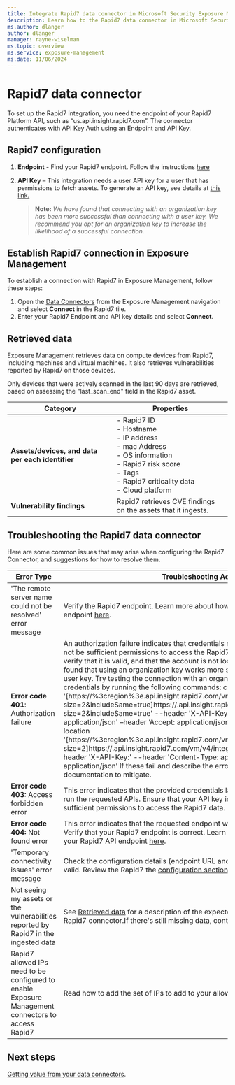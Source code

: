 ```yaml
---
title: Integrate Rapid7 data connector in Microsoft Security Exposure Management
description: Learn how to the Rapid7 data connector in Microsoft Security Exposure Management.
ms.author: dlanger
author: dlanger
manager: rayne-wiselman
ms.topic: overview
ms.service: exposure-management
ms.date: 11/06/2024
---
```


# Rapid7 data connector

To set up the Rapid7 integration, you need the endpoint of your Rapid7 Platform API, such as “us.api.insight.rapid7.com”. The connector authenticates with API Key Auth using an Endpoint and API Key.

## Rapid7 configuration

1. **Endpoint** - Find your Rapid7 endpoint. Follow the instructions [here](https://docs.rapid7.com/insight/api-overview#endpoint )
2. **API Key** – This integration needs a user API key for a user that has permissions to fetch assets. To generate an API key, see details at [this link.](https://docs.rapid7.com/insight/managing-platform-api-keys/#api-keys-based-on-your-insight-account-role)

   > **Note:** *We have found that connecting with an organization key has been more successful than connecting with a user key. We recommend you opt for an organization key to increase the likelihood of a successful connection.*

## Establish Rapid7 connection in Exposure Management

To establish a connection with Rapid7 in Exposure Management, follow these steps:

1. Open the [Data Connectors](https://security.microsoft.com/exposure-data-connectors) from the Exposure Management navigation and select **Connect** in the Rapid7 tile.
1. Enter your Rapid7 Endpoint and API key details and select **Connect**.

## Retrieved data

Exposure Management retrieves data on compute devices from Rapid7, including machines and virtual machines. It also retrieves vulnerabilities reported by Rapid7 on those devices.

Only devices that were actively scanned in the last 90 days are retrieved, based on assessing the "last_scan_end" field in the Rapid7 asset.

| Category               | Properties                                                                 |
|------------------------|----------------------------------------------------------------------------|
| **Assets/devices, and data per each identifier** | - Rapid7 ID<br>- Hostname<br>- IP address<br>- mac Address<br>- OS information<br>- Rapid7 risk score<br>- Tags<br>- Rapid7 criticality data<br>- Cloud platform |
| **Vulnerability findings** | Rapid7 retrieves CVE findings on the assets that it ingests.             |

## Troubleshooting the Rapid7 data connector

Here are some common issues that may arise when configuring the Rapid7 Connector, and suggestions for how to resolve them.

| **Error Type**                                                    | **Troubleshooting Action**                                   |
| ------------------------------------------------------------ | ------------------------------------------------------------ |
| 'The remote server name could not be resolved' error message | Verify the Rapid7 endpoint. Learn more about how to determine your Rapid7 API endpoint [here](https://nam06.safelinks.protection.outlook.com/?url=https%3A%2F%2Fdocs.rapid7.com%2Finsight%2Fapi-overview%23endpoint&data=05\|02\|dlanger@microsoft.com\|16df3effc63244b6236808dcfe9c61d1\|72f988bf86f141af91ab2d7cd011db47\|1\|0\|638665194889184920\|Unknown\|TWFpbGZsb3d8eyJFbXB0eU1hcGkiOnRydWUsIlYiOiIwLjAuMDAwMCIsIlAiOiJXaW4zMiIsIkFOIjoiTWFpbCIsIldUIjoyfQ%3D%3D\|0\|\|\|&sdata=s1lGW1eKqmNLGqe%2FNxbMZvszhRwRzGM6AD6Gv0w26IU%3D&reserved=0). |
| **Error code 401**: Authorization failure                    | An authorization failure indicates that credentials may not be correct, or there may not be sufficient permissions to access the Rapid7 data. Check your API key and verify that it is valid, and that the account is not locked.In some cases, we have found that using an organization key works more successfully than generating a user key. Try testing the connection with an organization key.You can test your credentials by running the following commands: curl -l --request POST --location '[https://%3cregion%3e.api.insight.rapid7.com/vm/v4/integration/assets?size=2&includeSame=true]https://<region>.api.insight.rapid7.com/vm/v4/integration/assets?size=2&includeSame=true' --header 'X-API-Key:<key>' --header 'Content-Type: application/json' –header ‘Accept: application/json’ curl -l --request POST --location '[https://%3cregion%3e.api.insight.rapid7.com/vm/v4/integration/vulnerabilities?size=2]https://<region>.api.insight.rapid7.com/vm/v4/integration/vulnerabilities?size=2’ --header 'X-API-Key:<key>' --header 'Content-Type: application/json' –header ‘Accept: application/json’ If these fail and describe the error, refer to the Rapid7 documentation to mitigate. |
| **Error code 403:** Access forbidden error                   | This error indicates that the provided credentials lack the necessary permissions to run the requested APIs. Ensure that your API key is generated with a user that has sufficient permissions to access the Rapid7 data. |
| **Error code 404:** Not found error                          | This error indicates that the requested endpoint was not found to be reachable. Verify that your Rapid7 endpoint is correct. Learn more about how to determine your Rapid7 API endpoint [here](https://nam06.safelinks.protection.outlook.com/?url=https%3A%2F%2Fdocs.rapid7.com%2Finsight%2Fapi-overview%23endpoint&data=05\|02\|dlanger@microsoft.com\|16df3effc63244b6236808dcfe9c61d1\|72f988bf86f141af91ab2d7cd011db47\|1\|0\|638665194889196555\|Unknown\|TWFpbGZsb3d8eyJFbXB0eU1hcGkiOnRydWUsIlYiOiIwLjAuMDAwMCIsIlAiOiJXaW4zMiIsIkFOIjoiTWFpbCIsIldUIjoyfQ%3D%3D\|0\|\|\|&sdata=2aWPJYDlYwjkR6RFf3hrzT0daw%2BmFGE53W4rLf3zpY8%3D&reserved=0). |
| 'Temporary connectivity issues' error message                | Check the configuration details (endpoint URL and API Key) and make sure they are valid. Review the Rapid7 the [configuration section](#rapid7-configuration) for details. |
| Not seeing my assets or the vulnerabilities reported by Rapid7 in the ingested data | See [Retrieved data](#retrieved-data) for a description of the expected data to be retrieved by the Rapid7 connector.If there's still missing data, contact Support. |
| Rapid7 allowed IPs need to be configured to enable Exposure Management connectors to access Rapid7 | Read how to add the set of IPs to add to your allowlist here: [Allowlist IP addresses](configure-data-connectors.md#allowlist-ip-addresses). |

## Next steps

[Getting value from your data connectors](value-data-connectors.md).
